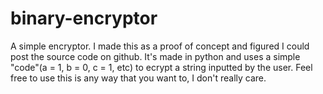 # binary-encryptor
A simple encryptor.
I made this as a proof of concept and figured I could post the source code on github. It's made in python and uses a simple "code"(a = 1, b = 0, c = 1, etc) to ecrypt a string inputted by the user. Feel free to use this is any way that you want to, I don't really care.
